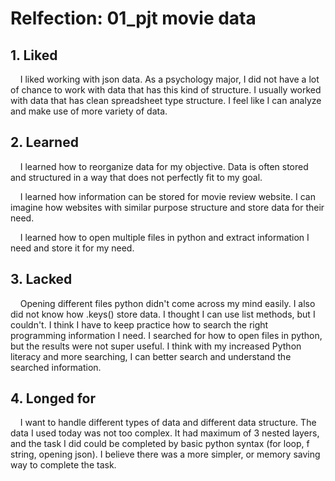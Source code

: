 # Relfection: 01_pjt movie data

## 1. Liked

    I liked working with json data. As a psychology major, I did not have a lot of chance to work with data that has this kind of structure. I usually worked with data that has clean spreadsheet type structure. I feel like I can analyze and make use of more variety of data.

## 2. Learned

    I learned how to reorganize data for my objective. Data is often stored and structured in a way that does not perfectly fit to my goal. 

    I learned how information can be stored for movie review website. I can imagine how websites with similar purpose structure and store data for their need.

    I learned how to open multiple files in python and extract information I need and store it for my need. 

## 3. Lacked

    Opening different files python didn't come across my mind easily. I also did not know how .keys() store data. I thought I can use list methods, but I couldn't. I think I have to keep practice how to search the right programming information I need. I searched for how to open files in python, but the results were not super useful. I think with my increased Python literacy and more searching, I can better search and understand the searched information.

## 4. Longed for

    I want to handle different types of data and different data structure. The data I used today was not too complex. It had maximum of 3 nested layers, and the task I did could be completed by basic python syntax (for loop, f string, opening json). I believe there was a more simpler, or memory saving way to complete the task. 
